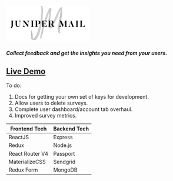 ![JuniperMail](/client/src/styles/assets/jmlogo.png "JuniperMail")

##### Collect feedback and get the insights you need from your users.

## [Live Demo](https://junipermail.herokuapp.com)

To do:  
1. Docs for getting your own set of keys for development.
2. Allow users to delete surveys.
3. Complete user dashboard/account tab overhaul.
4. Improved survey metrics.

| Frontend Tech | Backend Tech |
| ------ | ------ |
| ReactJS | Express |
| Redux | Node.js |
| React Router V4 | Passport |
| MaterializeCSS | Sendgrid |
| Redux Form | MongoDB |